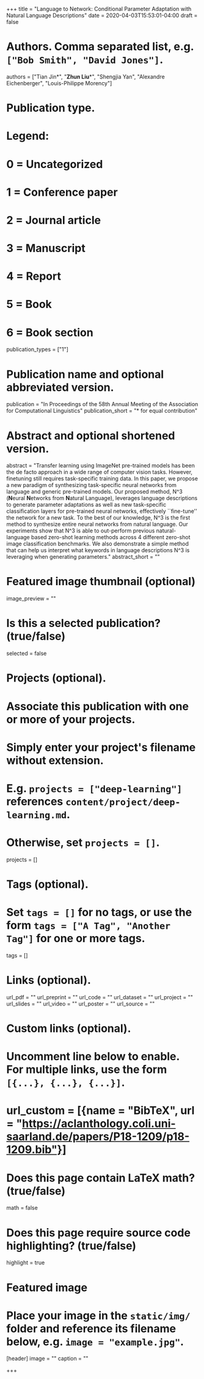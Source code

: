 +++
title = "Language to Network: Conditional Parameter Adaptation with Natural Language Descriptions"
date = 2020-04-03T15:53:01-04:00
draft = false

# Authors. Comma separated list, e.g. `["Bob Smith", "David Jones"]`.
authors = ["Tian Jin*", "**Zhun Liu***", "Shengjia Yan", "Alexandre Eichenberger", "Louis-Philippe Morency"]

# Publication type.
# Legend:
# 0 = Uncategorized
# 1 = Conference paper
# 2 = Journal article
# 3 = Manuscript
# 4 = Report
# 5 = Book
# 6 = Book section
publication_types = ["1"]

# Publication name and optional abbreviated version.
publication = "In Proceedings of the 58th Annual Meeting of the Association for Computational Linguistics"
publication_short = "* for equal contribution"

# Abstract and optional shortened version.
abstract = "Transfer learning using ImageNet pre-trained models has been the de facto approach in a wide range of computer vision tasks. However, finetuning still requires task-specific training data. In this paper, we propose a new paradigm of synthesizing task-specific neural networks from language and generic pre-trained models. Our proposed method, N^3 (**N**eural **N**etworks from **N**atural Language), leverages language descriptions to generate parameter adaptations as well as new task-specific classification layers for pre-trained neural networks, effectively ``fine-tune'' the network for a new task. To the best of our knowledge, N^3 is the first method to synthesize entire neural networks from natural language. Our experiments show that N^3 is able to out-perform previous natural-language based zero-shot learning methods across 4 different zero-shot image classification benchmarks. We also demonstrate a simple method that can help us interpret what keywords in language descriptions N^3 is leveraging when generating parameters."
abstract_short = ""

# Featured image thumbnail (optional)
image_preview = ""

# Is this a selected publication? (true/false)
selected = false

# Projects (optional).
#   Associate this publication with one or more of your projects.
#   Simply enter your project's filename without extension.
#   E.g. `projects = ["deep-learning"]` references `content/project/deep-learning.md`.
#   Otherwise, set `projects = []`.
projects = []

# Tags (optional).
#   Set `tags = []` for no tags, or use the form `tags = ["A Tag", "Another Tag"]` for one or more tags.
tags = []

# Links (optional).
url_pdf = ""
url_preprint = ""
url_code = ""
url_dataset = ""
url_project = ""
url_slides = ""
url_video = ""
url_poster = ""
url_source = ""

# Custom links (optional).
#   Uncomment line below to enable. For multiple links, use the form `[{...}, {...}, {...}]`.
# url_custom = [{name = "BibTeX", url = "https://aclanthology.coli.uni-saarland.de/papers/P18-1209/p18-1209.bib"}]

# Does this page contain LaTeX math? (true/false)
math = false

# Does this page require source code highlighting? (true/false)
highlight = true

# Featured image
# Place your image in the `static/img/` folder and reference its filename below, e.g. `image = "example.jpg"`.
[header]
image = ""
caption = ""

+++
